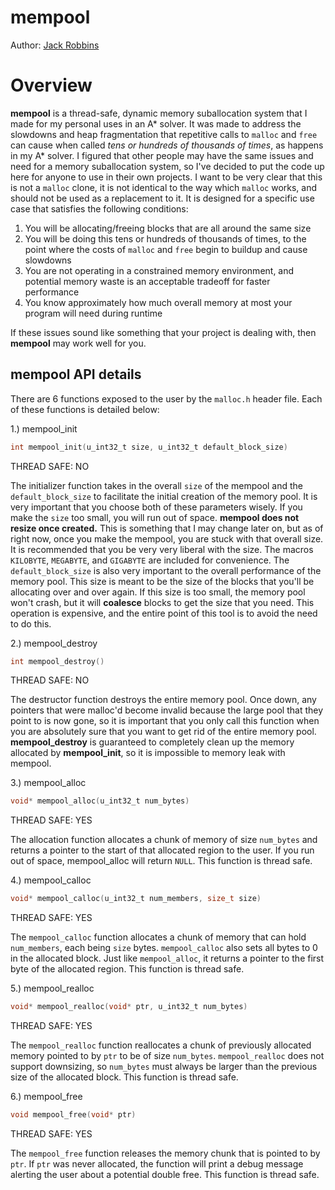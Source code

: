 # mempool
Author: [Jack Robbins](https://www.github.com/jackr276)

# Overview
**mempool** is a thread-safe, dynamic memory suballocation system that I made for my personal uses in an A* solver. It was made to address the slowdowns and heap fragmentation that repetitive calls to `malloc` and `free` can cause when called *tens or hundreds of thousands of times*, as happens in my A* solver. I figured that other people may have the same issues and need for a memory suballocation system, so I've decided to put the code up here for anyone to use in their own projects. I want to be very clear that this is not a `malloc` clone, it is not identical to the way which `malloc` works, and should not be used as a replacement to it. It is designed for a specific use case that satisfies the following conditions:
1. You will be allocating/freeing blocks that are all around the same size
2. You will be doing this tens or hundreds of thousands of times, to the point where the costs of `malloc` and `free` begin to buildup and cause slowdowns
3. You are not operating in a constrained memory environment, and potential memory waste is an acceptable tradeoff for faster performance
4. You know approximately how much overall memory at most your program will need during runtime

If these issues sound like something that your project is dealing with, then **mempool** may work well for you.

## mempool API details
There are 6 functions exposed to the user by the `malloc.h` header file. Each of these functions is detailed below:

1.) mempool_init
```c
int mempool_init(u_int32_t size, u_int32_t default_block_size)
```
THREAD SAFE: NO

The initializer function takes in the overall `size` of the mempool and the `default_block_size` to facilitate the initial creation of the memory pool. It is very important that you choose both of these parameters wisely. If you make the `size` too small, you will run out of space. **mempool does not resize once created.** This is something that I may change later on, but as of right now, once you make the mempool, you are stuck with that overall size. It is recommended that you be very very liberal with the size. The macros `KILOBYTE`, `MEGABYTE`, and `GIGABYTE` are included for convenience. The `default_block_size` is also very important to the overall performance of the memory pool. This size is meant to be the size of the blocks that you'll be allocating over and over again. If this size is too small, the memory pool won't crash, but it will **coalesce** blocks to get the size that you need. This operation is expensive, and the entire point of this tool is to avoid the need to do this.

2.) mempool_destroy
```c
int mempool_destroy()
```
THREAD SAFE: NO

The destructor function destroys the entire memory pool. Once down, any pointers that were malloc'd become invalid because the large pool that they point to is now gone, so it is important that you only call this function when you are absolutely sure that you want to get rid of the entire memory pool. **mempool_destroy** is guaranteed to completely clean up the memory allocated by **mempool_init**, so it is impossible to memory leak with mempool.

3.) mempool_alloc
```c
void* mempool_alloc(u_int32_t num_bytes)
```
THREAD SAFE: YES

The allocation function allocates a chunk of memory of size `num_bytes` and returns a pointer to the start of that allocated region to the user. If you run out of space, mempool_alloc will return `NULL`. This function is thread safe.

4.) mempool_calloc
```c
void* mempool_calloc(u_int32_t num_members, size_t size)
```
THREAD SAFE: YES

The `mempool_calloc` function allocates a chunk of memory that can hold `num_members`, each being `size` bytes. `mempool_calloc` also sets all bytes to 0 in the allocated block. Just like `mempool_alloc`, it returns a pointer to the first byte of the allocated region. This function is thread safe.

5.) mempool_realloc
```c
void* mempool_realloc(void* ptr, u_int32_t num_bytes)
```
THREAD SAFE: YES

The `mempool_realloc` function reallocates a chunk of previously allocated memory pointed to by `ptr` to be of size `num_bytes`. `mempool_realloc` does not support downsizing, so `num_bytes` must always be larger than the previous size of the allocated block. This function is thread safe.

6.) mempool_free
```c
void mempool_free(void* ptr)
```
THREAD SAFE: YES

The `mempool_free` function releases the memory chunk that is pointed to by `ptr`. If `ptr` was never allocated, the function will print a debug message alerting the user about a potential double free. This function is thread safe.
